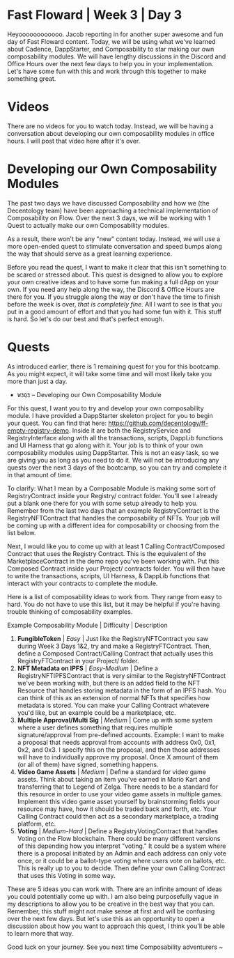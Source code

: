 # Fast Floward | Week 3 | Day 3

Heyoooooooooooo. Jacob reporting in for another super awesome and fun day of Fast Floward content. Today, we will be using what we've learned about Cadence, DappStarter, and Composability to star making our own composability modules. We will have lengthy discussions in the Discord and Office Hours over the next few days to help you in your implementation. Let's have some fun with this and work through this together to make something great.

# Videos

There are no videos for you to watch today. Instead, we will be having a conversation about developing our own composability modules in office hours. I will post that video here after it's over.

# Developing our Own Composability Modules

The past two days we have discussed Composability and how we (the Decentology team) have been approaching a technical implementation of Composability on Flow. Over the next 3 days, we will be working with 1 Quest to actually make our own Composability modules. 

As a result, there won't be any "new" content today. Instead, we will use a more open-ended quest to stimulate conversation and speed bumps along the way that should serve as a great learning experience.

Before you read the quest, I want to make it clear that this isn't something to be scared or stressed about. This quest is designed to allow you to explore your own creative ideas and to have some fun making a full dApp on your own. If you need any help along the way, the Discord & Office Hours are there for you. If you struggle along the way or don't have the time to finish before the week is over, *that is completely fine.* All I want to see is that you put in a good amount of effort and that you had some fun with it. This stuff is hard. So let's do our best and that's perfect enough.

# Quests

As introduced earlier, there is 1 remaining quest for you for this bootcamp. As you might expect, it will take some time and will most likely take you more than just a day. 

- `W3Q3` – Developing our Own Composability Module

For this quest, I want you to try and develop your own composability module. I have provided a DappStarter skeleton project for you to begin your quest. You can find that here: https://github.com/decentology/ff-empty-registry-demo. Inside it are both the RegistryService and RegistryInterface along with all the transactions, scripts, DappLib functions and UI Harness that go along with it. Your job is to think of your own composability modules using DappStarter. This is not an easy task, so we are giving you as long as you need to do it. We will not be introducing any quests over the next 3 days of the bootcamp, so you can try and complete it in that amount of time.

To clarify: What I mean by a Composable Module is making some sort of RegistryContract inside your Registry/ contract folder. You'll see I already put a blank one there for you with some setup already to help you. Remember from the last two days that an example RegistryContract is the RegistryNFTContract that handles the composability of NFTs. Your job will be coming up with a different idea for composability or choosing from the list below.

Next, I would like you to come up with at least 1 Calling Contract/Composed Contract that uses the Registry Contract. This is the equivalent of the MarketplaceContract in the demo repo you've been working with. Put this Composed Contract inside your Project/ contracts folder. You will then have to write the transactions, scripts, UI Harness, & DappLib functions that interact with your contracts to complete the module.

Here is a list of composability ideas to work from. They range from easy to hard. You do not have to use this list, but it may be helpful if you're having trouble thinking of composability examples.

Example Composability Module | Difficulty | Description

1) **FungibleToken** | *Easy* | Just like the RegistryNFTContract you saw during Week 3 Days 1&2, try and make a RegistryFTContract. Then, define a Composed Contract/Calling Contract that actually uses this RegistryFTContract in your Project/ folder.
2) **NFT Metadata on IPFS** | *Easy-Medium* | Define a RegistryNFTIPFSContract that is very similar to the RegistryNFTContract we've been working with, but there is an added field to the NFT Resource that handles storing metadata in the form of an IPFS hash. You can think of this as an extension of normal NFTs that specifies how metadata is stored. You can make your Calling Contract whatevere you'd like, but an example could be a marketplace, etc.
3) **Multiple Approval/Multi Sig** | *Medium* | Come up with some system where a user defines something that requires multiple signature/approval from pre-defined accounts. Example: I want to make a proposal that needs approval from accounts with address 0x0, 0x1, 0x2, and 0x3. I specify this on the proposal, and then those addresses will have to individually approve my proposal. Once X amount of them (or all of them) have signed, something happens.
4) **Video Game Assets** | *Medium* | Define a standard for video game assets. Think about taking an item you've earned in Mario Kart and transferring that to Legend of Zelga. There needs to be a standard for this resource in order to use your video game assets in multiple games. Implement this video game asset yourself by brainstorming fields your resource may have, how it should be traded back and forth, etc. Your Calling Contract could then act as a secondary marketplace, a trading platform, etc.
5) **Voting** | *Medium-Hard* | Define a RegistryVotingContract that handles Voting on the Flow blockchain. There could be many different versions of this depending how you interpret "voting." It could be a system where there is a proposal initiated by an Admin and each address can only vote once, or it could be a ballot-type voting where users vote on ballots, etc. This is really up to you to decide. Then define your own Calling Contract that uses this Voting in some way.

These are 5 ideas you can work with. There are an infinite amount of ideas you could potentially come up with. I am also being purposefully vague in my descriptions to allow you to be creative in the best way that you can. Remember, this stuff might not make sense at first and will be confusing over the next few days. But let's use this as an opportunity to open a discussion about how you want to approach this quest, I think you'll be able to learn more that way.

Good luck on your journey. See you next time Composability adventurers ~